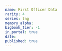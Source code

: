 ```yaml
---
name: First Officer Data
rarity: 4
series: tng
memory_alpha:
bigbook_tier: -1
in_portal: true
date:
published: true
---
```



